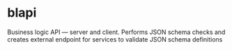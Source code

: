# blapi
Business logic API — server and client. Performs JSON schema checks and creates external endpoint for services to validate JSON schema definitions
